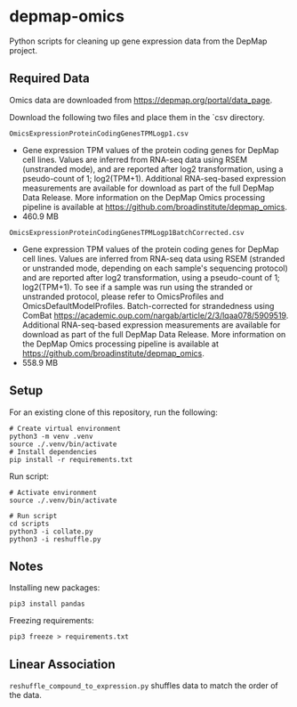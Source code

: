 # depmap-omics

Python scripts for cleaning up gene expression data from the DepMap project.

## Required Data

Omics data are downloaded from https://depmap.org/portal/data_page.

Download the following two files and place them in the `csv directory.

`OmicsExpressionProteinCodingGenesTPMLogp1.csv`

- Gene expression TPM values of the protein coding genes for DepMap cell lines. Values are inferred from RNA-seq data using RSEM (unstranded mode), and are reported after log2 transformation, using a pseudo-count of 1; log2(TPM+1). Additional RNA-seq-based expression measurements are available for download as part of the full DepMap Data Release. More information on the DepMap Omics processing pipeline is available at https://github.com/broadinstitute/depmap_omics.
- 460.9 MB

`OmicsExpressionProteinCodingGenesTPMLogp1BatchCorrected.csv`

- Gene expression TPM values of the protein coding genes for DepMap cell lines. Values are inferred from RNA-seq data using RSEM (stranded or unstranded mode, depending on each sample's sequencing protocol) and are reported after log2 transformation, using a pseudo-count of 1; log2(TPM+1). To see if a sample was run using the stranded or unstranded protocol, please refer to OmicsProfiles and OmicsDefaultModelProfiles. Batch-corrected for strandedness using ComBat https://academic.oup.com/nargab/article/2/3/lqaa078/5909519. Additional RNA-seq-based expression measurements are available for download as part of the full DepMap Data Release. More information on the DepMap Omics processing pipeline is available at https://github.com/broadinstitute/depmap_omics.
- 558.9 MB

## Setup

For an existing clone of this repository, run the following:

```python3
# Create virtual environment
python3 -m venv .venv
source ./.venv/bin/activate
# Install dependencies
pip install -r requirements.txt
```

Run script:

```python3
# Activate environment
source ./.venv/bin/activate

# Run script
cd scripts
python3 -i collate.py
python3 -i reshuffle.py
```

## Notes

Installing new packages:

```python3
pip3 install pandas
```

Freezing requirements:

```python3
pip3 freeze > requirements.txt
```

## Linear Association

`reshuffle_compound_to_expression.py` shuffles data to match the order of the data.
